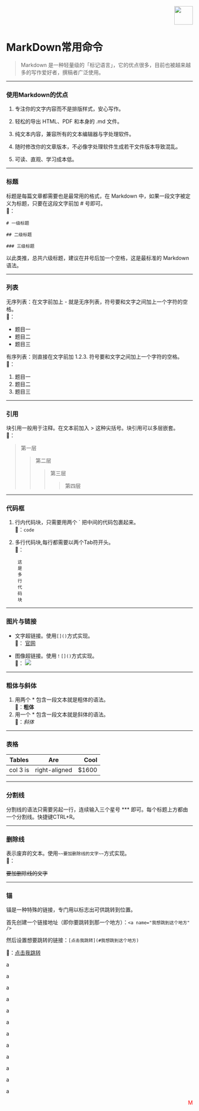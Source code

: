 <div align=right><img src="https://i.imgur.com/k2ve5d8.png" width="50" height="50" /></div>

MarkDown常用命令
==========

>Markdown 是一种轻量级的「标记语言」，它的优点很多，目前也被越来越多的写作爱好者，撰稿者广泛使用。

----------

### 使用Markdown的优点

1. 专注你的文字内容而不是排版样式，安心写作。

1. 轻松的导出 HTML、PDF 和本身的 .md 文件。

1. 纯文本内容，兼容所有的文本编辑器与字处理软件。

1. 随时修改你的文章版本，不必像字处理软件生成若干文件版本导致混乱。

1. 可读、直观、学习成本低。

----------

### 标题
标题是每篇文章都需要也是最常用的格式，在 Markdown 中，如果一段文字被定义为标题，只要在这段文字前加 # 号即可。<br/>:pear:：

`# 一级标题`

`## 二级标题`

`### 三级标题`

以此类推，总共六级标题，建议在井号后加一个空格，这是最标准的 Markdown 语法。

----------

### 列表
无序列表：在文字前加上 - 就是无序列表，符号要和文字之间加上一个字符的空格。<br/>:pear:：

- 题目一
- 题目二
- 题目三

有序列表：则直接在文字前加 1.2.3. 符号要和文字之间加上一个字符的空格。<br/>:pear:：

1. 题目一
2. 题目二
3. 题目三

----------

### 引用
块引用一般用于注释。在文本前加入 > 这种尖括号。块引用可以多层嵌套。<br/>:pear:：

>第一层
>>第二层
>>>第三层
>>>>第四层

----------

### 代码框

1. 行内代码块，只需要用两个 \` 把中间的代码包裹起来。<br/>:pear:：`code`

1. 多行代码块,每行都需要以两个Tab符开头。<br/>:pear:：
	
		这
		是
		多
		行
		代
		码
		块

----------

### 图片与链接
- 文字超链接。使用`[]()`方式实现。<br/>:pear:：
[官网](https://www.bankoffs.com.cn/ "抚顺银行")

- 图像超链接。使用`！[]()`方式实现。<br/>:pear:：
![](https://i.imgur.com/btNxKyD.png)

----------

### 粗体与斜体

1. 用两个 * 包含一段文本就是粗体的语法。<br/>:pear:：**粗体**
2. 用一个 * 包含一段文本就是斜体的语法。<br/>:pear:：*斜体*

----------

### 表格

| Tables        | Are           | Cool  |	
| ------------- |:-------------:| -----:|	
| col 3 is      | right-aligned | $1600 |

----------

### 分割线
分割线的语法只需要另起一行，连续输入三个星号 *** 即可。每个标题上方都由一个分割线。快捷键CTRL+R。

----------

### 删除线
表示废弃的文本。使用`~~要加删除线的文字~~`方式实现。<br/>:pear:：

~~要加删除线的文字~~

----------

### 锚
锚是一种特殊的链接，专门用以标志出可供跳转到位置。

首先创建一个链接地址（即你要跳转到那一个地方）：`<a name="我想跳到这个地方" />`

然后设置想要跳转的链接：`[点击我跳转](#我想跳到这个地方)`

:pear:：[点击我跳转](#aa)

a

a

a

a

a

a

a

a

a

a

a

a

<a name="aa" />


<p style="color:red;text-align:right;display:block">M</p>